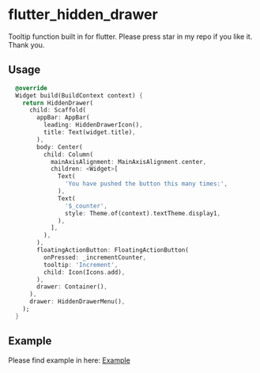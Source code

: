# flutter_hidden_drawer

Tooltip function built in for flutter. Please press star in my repo if you like it. Thank you.

## Usage

```dart
  @override
  Widget build(BuildContext context) {
    return HiddenDrawer(
      child: Scaffold(
        appBar: AppBar(
          leading: HiddenDrawerIcon(),
          title: Text(widget.title),
        ),
        body: Center(
          child: Column(
            mainAxisAlignment: MainAxisAlignment.center,
            children: <Widget>[
              Text(
                'You have pushed the button this many times:',
              ),
              Text(
                '$_counter',
                style: Theme.of(context).textTheme.display1,
              ),
            ],
          ),
        ),
        floatingActionButton: FloatingActionButton(
          onPressed: _incrementCounter,
          tooltip: 'Increment',
          child: Icon(Icons.add),
        ),
        drawer: Container(),
      ),
      drawer: HiddenDrawerMenu(),
    );
  }
```

## Example

Please find example in here: [Example](example/lib/main.dart)
